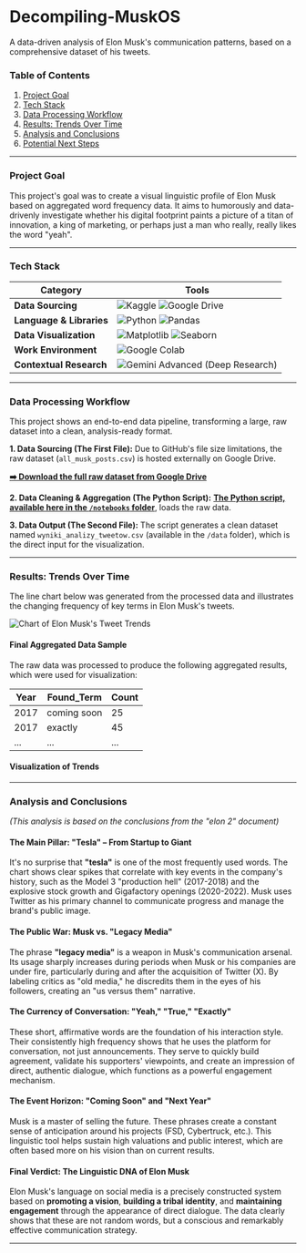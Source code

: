 # Decompiling-MuskOS
A data-driven analysis of Elon Musk's communication patterns, based on a comprehensive dataset of his tweets.

### Table of Contents
1. [Project Goal](#project-goal)
2. [Tech Stack](#tech-stack)
3. [Data Processing Workflow](#data-processing-workflow)
4. [Results: Trends Over Time](#results-trends-over-time)
5. [Analysis and Conclusions](#analysis-and-conclusions)
6. [Potential Next Steps](#potential-next-steps)

---

### Project Goal
This project's goal was to create a visual linguistic profile of Elon Musk based on aggregated word frequency data. It aims to humorously and data-drivenly investigate whether his digital footprint paints a picture of a titan of innovation, a king of marketing, or perhaps just a man who really, really likes the word "yeah".

---

### Tech Stack
| Category | Tools |
|---|---|
| **Data Sourcing** | <img src="https://img.shields.io/badge/Kaggle-20BEFF?style=for-the-badge&logo=kaggle&logoColor=white" alt="Kaggle"/> <img src="https://img.shields.io/badge/Google%20Drive-4285F4?style=for-the-badge&logo=googledrive&logoColor=white" alt="Google Drive"/> |
| **Language & Libraries** | <img src="https://img.shields.io/badge/Python-3776AB?style=for-the-badge&logo=python&logoColor=white" alt="Python"/> <img src="https://img.shields.io/badge/Pandas-150458?style=for-the-badge&logo=pandas&logoColor=white" alt="Pandas"/> |
| **Data Visualization** | <img src="https://img.shields.io/badge/Matplotlib-E37400?style=for-the-badge&logo=matplotlib&logoColor=white" alt="Matplotlib"/> <img src="https://img.shields.io/badge/Seaborn-025E8C?style=for-the-badge&logo=seaborn&logoColor=white" alt="Seaborn"/> |
| **Work Environment** | <img src="https://img.shields.io/badge/Google%20Colab-F9AB00?style=for-the-badge&logo=googlecolab&logoColor=black" alt="Google Colab"/> |
| **Contextual Research** | <img src="https://img.shields.io/badge/Gemini%20Advanced-8E77F0?style=for-the-badge&logo=google-gemini&logoColor=white" alt="Gemini Advanced (Deep Research)"/> |

---

### Data Processing Workflow
This project shows an end-to-end data pipeline, transforming a large, raw dataset into a clean, analysis-ready format.

**1. Data Sourcing (The First File):**
Due to GitHub's file size limitations, the raw dataset (`all_musk_posts.csv`) is hosted externally on Google Drive.

**[➡️ Download the full raw dataset from Google Drive](https://drive.google.com/file/d/1QsCQF8Zgnrpl_aBAOsHe4YR5LbDs_JAP/view?usp=drive_link)**


**2. Data Cleaning & Aggregation (The Python Script):**
**[The Python script, available here in the `/notebooks` folder](notebooks/YOUR_NOTEBOOK_NAME.ipynb)**, loads the raw data.

**3. Data Output (The Second File):**
The script generates a clean dataset named `wyniki_analizy_tweetow.csv` (available in the `/data` folder), which is the direct input for the visualization.

---

### Results: Trends Over Time
The line chart below was generated from the processed data and illustrates the changing frequency of key terms in Elon Musk's tweets.

![Chart of Elon Musk's Tweet Trends](images/elon1.png)
#### **Final Aggregated Data Sample**
The raw data was processed to produce the following aggregated results, which were used for visualization:

| Year | Found_Term   | Count |
|------|--------------|-------|
| 2017 | coming soon  | 25    |
| 2017 | exactly      | 45    |
| ...  | ...          | ...   |

#### **Visualization of Trends**
---

### Analysis and Conclusions

*(This analysis is based on the conclusions from the "elon 2" document)*

#### **The Main Pillar: "Tesla" – From Startup to Giant**
It's no surprise that **"tesla"** is one of the most frequently used words. The chart shows clear spikes that correlate with key events in the company's history, such as the Model 3 "production hell" (2017-2018) and the explosive stock growth and Gigafactory openings (2020-2022). Musk uses Twitter as his primary channel to communicate progress and manage the brand's public image.

#### **The Public War: Musk vs. "Legacy Media"**
The phrase **"legacy media"** is a weapon in Musk's communication arsenal. Its usage sharply increases during periods when Musk or his companies are under fire, particularly during and after the acquisition of Twitter (X). By labeling critics as "old media," he discredits them in the eyes of his followers, creating an "us versus them" narrative.

#### **The Currency of Conversation: "Yeah," "True," "Exactly"**
These short, affirmative words are the foundation of his interaction style. Their consistently high frequency shows that he uses the platform for conversation, not just announcements. They serve to quickly build agreement, validate his supporters' viewpoints, and create an impression of direct, authentic dialogue, which functions as a powerful engagement mechanism.

#### **The Event Horizon: "Coming Soon" and "Next Year"**
Musk is a master of selling the future. These phrases create a constant sense of anticipation around his projects (FSD, Cybertruck, etc.). This linguistic tool helps sustain high valuations and public interest, which are often based more on his vision than on current results.

#### **Final Verdict: The Linguistic DNA of Elon Musk**
Elon Musk's language on social media is a precisely constructed system based on **promoting a vision**, **building a tribal identity**, and **maintaining engagement** through the appearance of direct dialogue. The data clearly shows that these are not random words, but a conscious and remarkably effective communication strategy.

---


